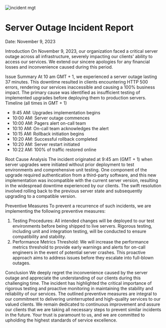 ![incident mgt](https://github.com/Afeezope/alx-system_engineering-devops/assets/93836047/d32ca398-4c78-447f-8c0a-b1d9435c7449)

# Server Outage Incident Report
Date: November 9, 2023

Introduction
On November 9, 2023, our organization faced a critical server outage across all infrastructure, severely impacting our clients' ability to access our services. We extend our sincere apologies for any financial losses and inconvenience caused during this period.

Issue Summary
At 10 am GMT + 1, we experienced a server outage lasting 37 minutes. This downtime resulted in clients encountering HTTP 500 errors, rendering our services inaccessible and causing a 100% business impact. The primary cause was identified as insufficient testing of implemented upgrades before deploying them to production servers.
Timeline (all times in GMT + 1)
- 9:45  AM: Upgrades implementation begins
- 10:00 AM: Server outage commences
- 10:00 AM: Pagers alert on-call team
- 10:10 AM: On-call team acknowledges the alert
- 10:15 AM: Rollback initiation begins
- 10:20 AM: Successful rollback completed
- 10:20 AM: Server restart initiated
- 10:22 AM: 100% of traffic restored online

Root Cause Analysis
The incident originated at 9:45 am (GMT + 1) when server upgrades were initiated without prior deployment to test environments and comprehensive unit testing. One component of the upgrade required authentication from a third-party software, and this new implementation was incompatible with the current server version, resulting in the widespread downtime experienced by our clients. The swift resolution involved rolling back to the previous server state and subsequently upgrading to a compatible version. 

Preventive Measures
To prevent a recurrence of such incidents, we are implementing the following preventive measures:
1. Testing Procedures: All intended changes will be deployed to our test environments before being shipped to live servers. Rigorous testing, including unit and integration testing, will be conducted to ensure compatibility and stability.
2. Performance Metrics Threshold: We will increase the performance metrics threshold to provide early warnings and alerts for on-call engineers in the event of potential server crashes. This proactive approach aims to address issues before they escalate into full-blown outages.

Conclusion
We deeply regret the inconvenience caused by the server outage and appreciate the understanding of our clients during this challenging time. The incident has highlighted the critical importance of rigorous testing and proactive monitoring in maintaining the stability and reliability of our services. The outlined preventive measures are integral to our commitment to delivering uninterrupted and high-quality services to our valued clients. 
We remain dedicated to continuous improvement and assure our clients that we are taking all necessary steps to prevent similar incidents in the future. Your trust is paramount to us, and we are committed to upholding the highest standards of service excellence.
 


